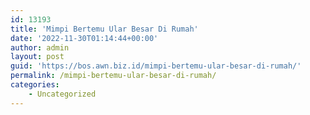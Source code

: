 ```yaml
---
id: 13193
title: 'Mimpi Bertemu Ular Besar Di Rumah'
date: '2022-11-30T01:14:44+00:00'
author: admin
layout: post
guid: 'https://bos.awn.biz.id/mimpi-bertemu-ular-besar-di-rumah/'
permalink: /mimpi-bertemu-ular-besar-di-rumah/
categories:
    - Uncategorized
---
```


